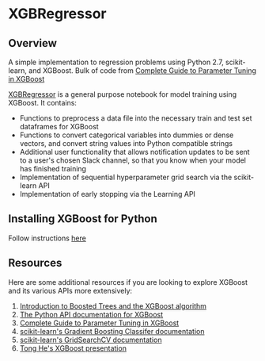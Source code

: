 # XGBRegressor

## Overview
A simple implementation to regression problems using Python 2.7, scikit-learn, and XGBoost. Bulk of code from [Complete Guide to Parameter Tuning in XGBoost](https://www.analyticsvidhya.com/blog/2016/03/complete-guide-parameter-tuning-xgboost-with-codes-python/)

[XGBRegressor](https://github.com/albertkklam/XGBRegressor/blob/master/XGBRegressor.ipynb) is a general purpose notebook for model training using XGBoost. It contains:

* Functions to preprocess a data file into the necessary train and test set dataframes for XGBoost
* Functions to convert categorical variables into dummies or dense vectors, and convert string values into Python compatible strings
* Additional user functionality that allows notification updates to be sent to a user's chosen Slack channel, so that you know when your model has finished training
* Implementation of sequential hyperparameter grid search via the scikit-learn API
* Implementation of early stopping via the Learning API

## Installing XGBoost for Python
Follow instructions [here](https://github.com/dmlc/xgboost/tree/master/python-package)

## Resources
Here are some additional resources if you are looking to explore XGBoost and its various APIs more extensively:

1. [Introduction to Boosted Trees and the XGBoost algorithm](http://xgboost.readthedocs.io/en/latest/model.html)
2. [The Python API documentation for XGBoost](http://xgboost.readthedocs.io/en/latest/python/python_api.html)
3. [Complete Guide to Parameter Tuning in XGBoost](https://www.analyticsvidhya.com/blog/2016/03/complete-guide-parameter-tuning-xgboost-with-codes-python/)
4. [scikit-learn's Gradient Boosting Classifer documentation](http://scikit-learn.org/stable/modules/generated/sklearn.ensemble.GradientBoostingClassifier.html)
5. [scikit-learn's GridSearchCV documentation](http://scikit-learn.org/stable/modules/generated/sklearn.model_selection.GridSearchCV.html)
6. [Tong He's XGBoost presentation](https://www.slideshare.net/ShangxuanZhang/xgboost)
